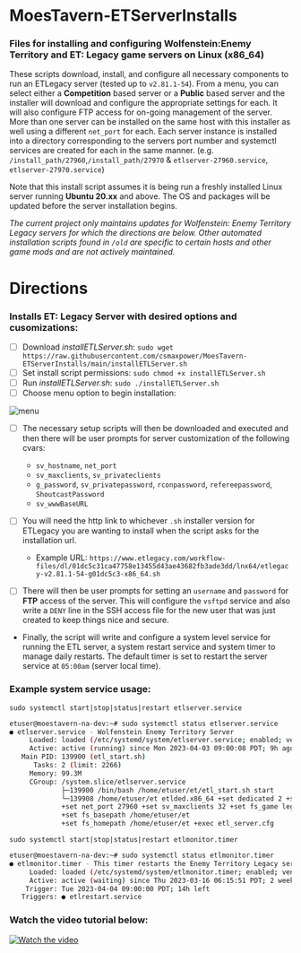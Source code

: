 # MoesTavern-ETServerInstalls
### Files for installing and configuring Wolfenstein:Enemy Territory and ET: Legacy game servers on Linux (x86_64)

These scripts download, install, and configure all necessary components to run an ETLegacy server (tested up to `v2.81.1-54`).  From a menu, you can select either a **Competition** based server or a **Public** based server and the installer will download and configure the appropriate settings for each. It will also configure FTP access for on-going management of the server.  More than one server can be installed on the same host with this installer as well using a different `net_port` for each.  Each server instance is installed into a directory corresponding to the servers port number and systemctl services are created for each in the same manner.  (e.g. `/install_path/27960`,`/install_path/27970` & `etlserver-27960.service`, `etlserver-27970.service`)

Note that this install script assumes it is being run a freshly installed Linux server running **Ubuntu 20.xx** and above.  The OS and packages will be updated before the server installation begins.

*The current project only maintains updates for Wolfenstein: Enemy Territory Legacy servers for which the directions are below.  Other automated installation scripts found in `/old` are specific to certain hosts and other game mods and are not actively maintained.*


# Directions
### Installs ET: Legacy Server with desired options and cusomizations:

- [ ] Download *installETLServer.sh*:   `sudo wget https://raw.githubusercontent.com/csmaxpower/MoesTavern-ETServerInstalls/main/installETLServer.sh`
- [ ] Set install script permissions:   `sudo chmod +x installETLServer.sh`
- [ ] Run *installETLServer.sh*:   `sudo ./installETLServer.sh`
- [ ] Choose menu option to begin installation:
    
![menu](https://moestavern.site.nfoservers.com/downloads/images/moes/etl-serverinstall-menu.png)

- [ ] The necessary setup scripts will then be downloaded and executed and then there will be user prompts for server customization of the following cvars: 
    - `sv_hostname`, `net_port`
    - `sv_maxclients`, `sv_privateclients` 
    - `g_password`, `sv_privatepassword`, `rconpassword`, `refereepassword`, `ShoutcastPassword` 
    - `sv_wwwBaseURL`

- [ ] You will need the http link to whichever `.sh` installer version for ETLegacy you are wanting to install when the script asks for the installation url.  
    - Example URL: `https://www.etlegacy.com/workflow-files/dl/01dc5c31ca47758e13455d43ae43682fb3ade3dd/lnx64/etlegacy-v2.81.1-54-g01dc5c3-x86_64.sh`

- [ ] There will then be user prompts for setting an `username` and `password` for **FTP** access of the server.  This will configure the `vsftpd` service and also write a `DENY` line in the SSH access file for the new user that was just created to keep things nice and secure.

- Finally, the script will write and configure a system level service for running the ETL server, a system restart service and system timer to manage daily restarts.  The default timer is set to restart the server service at `05:00am` (server local time). 

### Example system service usage:  
`sudo systemctl start|stop|status|restart etlserver.service`

```bash
etuser@moestavern-na-dev:~# sudo systemctl status etlserver.service
● etlserver.service - Wolfenstein Enemy Territory Server
     Loaded: loaded (/etc/systemd/system/etlserver.service; enabled; vendor preset: enabled)
     Active: active (running) since Mon 2023-04-03 09:00:08 PDT; 9h ago
   Main PID: 139900 (etl_start.sh)
      Tasks: 2 (limit: 2266)
     Memory: 99.3M
     CGroup: /system.slice/etlserver.service
             ├─139900 /bin/bash /home/etuser/et/etl_start.sh start
             └─139908 /home/etuser/et etlded.x86_64 +set dedicated 2 +set vm_game 0
             +set net_port 27960 +set sv_maxclients 32 +set fs_game legacy
             +set fs_basepath /home/etuser/et
             +set fs_homepath /home/etuser/et +exec etl_server.cfg
```

`sudo systemctl start|stop|status|restart etlmonitor.timer`

```bash
etuser@moestavern-na-dev:~# sudo systemctl status etlmonitor.timer
● etlmonitor.timer - This timer restarts the Enemy Territory Legacy server service etlserver.service every day at 5am
     Loaded: loaded (/etc/systemd/system/etlmonitor.timer; enabled; vendor preset: enabled)
     Active: active (waiting) since Thu 2023-03-16 06:15:51 PDT; 2 weeks 4 days ago
    Trigger: Tue 2023-04-04 09:00:00 PDT; 14h left
   Triggers: ● etlrestart.service
```

### Watch the video tutorial below:

[![Watch the video](https://moestavern.site.nfoservers.com/downloads/images/moes/preview.png)](https://youtu.be/85Rn-jtDNPo)
